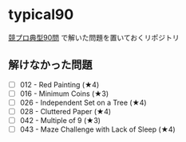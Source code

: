 # typical90

[競プロ典型90問](https://atcoder.jp/contests/typical90?lang=ja) で解いた問題を置いておくリポジトリ

## 解けなかった問題
- [ ] 012 - Red Painting (★4)
- [ ] 016 - Minimum Coins (★3)
- [ ] 026 - Independent Set on a Tree (★4)
- [ ] 028 - Cluttered Paper (★4)
- [ ] 042 - Multiple of 9 (★3)
- [ ] 043 - Maze Challenge with Lack of Sleep (★4)
